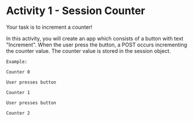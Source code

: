 # Activity 1 - Session Counter

Your task is to increment a counter! 

In this activity, you will create an app which consists of a button with text "Increment". When the user press the button, a POST occurs incrementing the counter value. The counter value is stored in the session object. 
```
Example: 

Counter 0 

User presses button 

Counter 1 

User presses button 

Counter 2 
```